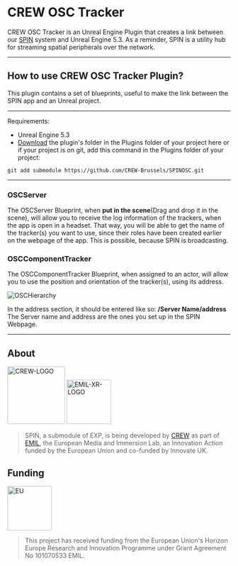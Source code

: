 # CREW OSC Tracker
 CREW OSC Tracker is an Unreal Engine Plugin that creates a link between our [SPIN](https://github.com/CREW-Brussels/SPIN) system and Unreal Engine 5.3. As a reminder, SPIN is a utility hub for streaming spatial peripherals over the network.
***
 ## How to use CREW OSC Tracker Plugin?

This plugin contains a set of blueprints, useful to make the link between the SPIN app and an Unreal project.

***
Requirements:
- Unreal Engine 5.3
- [Download](https://github.com/CREW-Brussels/SPINOSCgit) the plugin's folder in the Plugins folder of your project here or if your project is on git, add this command in the Plugins folder of your project:
```
git add submodule https://github.com/CREW-Brussels/SPINOSC.git
```
***

### OSCServer 

The OSCServer Blueprint, when **put in the scene**(Drag and drop it in the scene), will allow you to receive the log information of the trackers, when the app is open in a headset. That way, you will be able to get the name of the tracker(s) you want to use, since their roles have been created earlier on the webpage of the app. This is possible, because SPIN is broadcasting.
 
### OSCComponentTracker

The OSCComponentTracker Blueprint, when assigned to an actor, will allow you to use the position and orientation of the tracker(s), using its address.

![OSCHierarchy](https://github.com/user-attachments/assets/306dae39-59d7-45a0-a563-f4f2d7a495e7)

In the address section, it should be entered like so: **/Server Name/address**
The Server name and address are the ones you set up in the SPIN Webpage.


 ***



## About
<img src="https://github.com/user-attachments/assets/2ffa225b-2966-4f68-8106-3fd403fd6988" alt="CREW-LOGO" width="130"/>  
<img src="https://emil-xr.eu/wp-content/uploads/2022/10/logo_emil-272x300.png)" alt="EMIL-XR-LOGO" width="100"/>

> SPIN, a submodule of EXP, is being developed by [CREW](http://crew.brussels) as part of [EMIL](https://emil-xr.eu/), the European Media and Immersion Lab, an Innovation Action funded by the European Union and co-funded by Innovate UK. 

## Funding
<img src="https://emil-xr.eu/wp-content/uploads/2022/10/EN-Funded-by-the-EU-POS-1024x215.png)" alt="EU" height="100"/>

> This project has received funding from the European Union's Horizon Europe Research and Innovation Programme under Grant Agreement No 101070533 EMIL.
